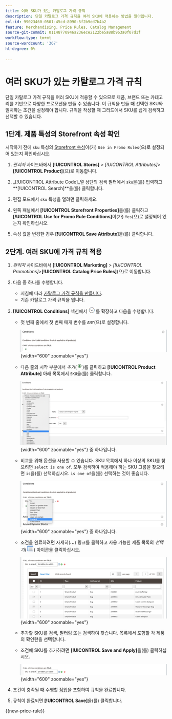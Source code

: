 ```yaml
---
title: 여러 SKU가 있는 카탈로그 가격 규칙
description: 단일 카탈로그 가격 규칙을 여러 SKU에 적용하는 방법을 알아봅니다.
exl-id: 99023460-0501-45cd-8990-5f2b9ed7b4a2
feature: Merchandising, Price Rules, Catalog Management
source-git-commit: 01148770946a236ece2122be5a88b963a0f07d1f
workflow-type: tm+mt
source-wordcount: '367'
ht-degree: 0%

---
```


# 여러 SKU가 있는 카탈로그 가격 규칙

단일 카탈로그 가격 규칙을 여러 SKU에 적용할 수 있으므로 제품, 브랜드 또는 카테고리를 기반으로 다양한 프로모션을 만들 수 있습니다. 이 규칙을 만들 때 선택한 SKU와 일치하는 조건을 설정해야 합니다. 규칙을 작성할 때 그리드에서 SKU를 쉽게 검색하고 선택할 수 있습니다.

## 1단계. 제품 특성의 Storefront 속성 확인

시작하기 전에 `sku` 특성의 [Storefront 속성](../catalog/attribute-product-create.md#step-4-describe-the-storefront-properties)이(가) `Use in Promo Rules`(으)로 설정되어 있는지 확인하십시오.

1. _관리자_ 사이드바에서 **[!UICONTROL Stores]** > _[!UICONTROL Attributes]_>**[!UICONTROL Product]**(으)로 이동합니다.

1. _[!UICONTROL Attribute Code]_열 상단의 검색 필터에서 `sku`을(를) 입력하고&#x200B;**[!UICONTROL Search]**을(를) 클릭합니다.

1. 편집 모드에서 `sku` 특성을 열려면 클릭하세요.

1. 왼쪽 패널에서 **[!UICONTROL Storefront Properties]**&#x200B;을(를) 클릭하고 **[!UICONTROL Use for Promo Rule Conditions]**&#x200B;이(가) `Yes`(으)로 설정되어 있는지 확인하십시오.

1. 속성 값을 변경한 경우 **[!UICONTROL Save Attribute]**&#x200B;을(를) 클릭합니다.

## 2단계. 여러 SKU에 가격 규칙 적용

1. _관리자_ 사이드바에서 **[!UICONTROL Marketing]** > _[!UICONTROL Promotions]_>**[!UICONTROL Catalog Price Rules]**(으)로 이동합니다.

1. 다음 중 하나를 수행합니다.

   - 지침에 따라 [카탈로그 가격 규칙을 만듭니다](price-rules-catalog.md).
   - 기존 카탈로그 가격 규칙을 엽니다.

1. **[!UICONTROL Conditions]** 섹션에서 ![확장 선택기](../assets/icon-display-expand.png)를 확장하고 다음을 수행합니다.

   - 첫 번째 줄에서 첫 번째 매개 변수를 `ANY`(으)로 설정합니다.

     ![카탈로그 가격 규칙 조건 - 모두](./assets/multiple-skus-condition1.png){width="600" zoomable="yes"}

   - 다음 줄의 시작 부분에서 _추가_(![아이콘 추가](../assets/icon-add-green-circle.png))를 클릭하고 **[!UICONTROL Product Attribute]** 아래 목록에서 `SKU`을(를) 클릭합니다.

     ![카탈로그 가격 규칙 조건 - SKU는 ](./assets/multiple-skus-condition1a.png){width="600" zoomable="yes"} 중 하나입니다.

   - 비교를 위해 옵션을 사용할 수 있습니다. SKU 목록에서 하나 이상의 SKU를 찾으려면 `select is one of`. 모두 검색하여 적용해야 하는 SKU 그룹을 찾으려면 `is`을(를) 선택하십시오. `is one of`을(를) 선택하는 것이 좋습니다.

     ![카탈로그 가격 규칙 조건 - SKU는 ](./assets/multiple-skus-condition1b.png){width="600" zoomable="yes"} 중 하나입니다.

   - 조건을 완료하려면 자세히(**...**) 링크를 클릭하고 사용 가능한 제품 목록의 _선택기_(![목록 아이콘](../assets/icon-list-chooser.png)) 아이콘을 클릭하십시오.

     ![카탈로그 가격 규칙 조건 - 여러 SKU](./assets/multiple-skus-condition2b.png){width="600" zoomable="yes"}

   - 추가할 SKU를 검색, 필터링 또는 검색하여 찾습니다. 목록에서 포함할 각 제품의 확인란을 선택합니다.

   - 조건에 SKU를 추가하려면 **[!UICONTROL Save and Apply]**&#x200B;을(를) 클릭하십시오.

     ![카탈로그 가격 규칙 조건 - 여러 SKU](./assets/multiple-skus-condition2.png){width="600" zoomable="yes"}

1. 조건이 충족될 때 수행할 [작업](price-rules-catalog.md)을 포함하여 규칙을 완료합니다.

1. 규칙이 완료되면 **[!UICONTROL Save]**&#x200B;을(를) 클릭합니다.

{{new-price-rule}}
